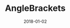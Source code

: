 ---
layout: site
title: "AngleBrackets"
date: 2018-01-02
categories: [community]
version: 1.2.32
major: 1
minor: 2
patch: 32
slug: anglebrackets
link: https://anglebrackets.org/
submitter: lpolepeddi
permalink: /sites/:slug
---